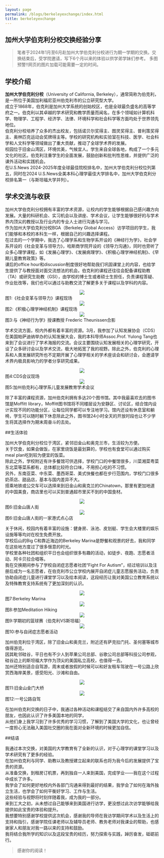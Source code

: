 ```yaml
---
layout: page
permalink: /blogs/berkeleyexchange/index.html
title: berkeleyexchange
---
```


## 加州大学伯克利分校交换经验分享

> 笔者于2024年1月至6月赴加州大学伯克利分校进行为期一学期的交换。交换结束后，受学院邀请，写下6个月以来的体验以供学弟学妹们参考。
> 多图预警!!网页的图片加载可能需要一定的时间。

## 学校介绍

**加州大学伯克利分校**（University of California, Berkeley），通常简称为伯克利，是一所位于美国加利福尼亚州伯克利市的公立研究型大学。
<br>
成立于1868年，伯克利是加州大学系统的创始校区，也是全球最负盛名的高等学府之一。伯克利以其卓越的学术研究和教学质量而闻名，在多个领域如计算机科学、物理学、工程学、经济学、法律、环境科学和社会科学等方面均处于世界领先地位。
<br>
伯克利分校培养了众多的杰出校友，包括诺贝尔奖得主、图灵奖得主、普利策奖得主、奥林匹克运动会奖牌得主等。学校的研究机构和实验室在科技、医学、社会科学和人文科学等领域做出了重大贡献，推动了全球学术界的发展。
<br>
校园位于旧金山湾区，环境优美，气候宜人。学生来自全球各地，构成了一个多元文化的社区。伯克利注重学生的全面发展，鼓励创新和批判性思维，并提供广泛的课外活动和实践机会。
<br>
在U.S.News 2024-2025年度全球最佳院校排名中，加州大学伯克利分校位列第五，同时在2024 U.S.News全美本科心理学最佳大学排名中，加州大学伯克利分校排名第一（与斯坦福大学并列）。

## 学术交流与收获

加州大学伯克利分校拥有丰富的学术资源，让校内的学生能够根据自己感兴趣方向发展。大量的科研机会、实习机会以及讲座、学术会议，让学生能够很好的与学术界内顶尖的教授以及行业内的专业人士进行沟通与学习。
<br>
作为加州大学伯克利分校BGA（Berkeley Global Access）访学项目的学生，我们能够和本校的本科生一样，根据自己的兴趣选择课程。
<br>
在过去的一个学期中，我选了心理学系和生物学系开设的《神经行为学》，社会学系开设的《社会变革与领导力》，哈斯商学院开设的《领导力沟通》，同时也旁听了众多心理学课程，如《发展心理学》、《发展病理学》、《积极心理学神经机制》、《早期儿童教育政策》等。
<br>课后的office hour和discussion制度很好地帮助我们巩固课堂上的内容，也给学生提供了与教授面对面交流想法的机会。伯克利的课程还往往会配备课程助教（TA）或研究生助教（GSI），由学校的博士生或者硕士生担任，负责课程答疑、作业批改等，我们也可以通过与助教交流了解更多关于课程以及学科的内容。 

<center>
<img src="/blogs/berkeleyexchange.assets/leadershipandsocialchange.jpg">
</center>
图1:《社会变革与领导力》课程现场
<center>
<img src="/blogs/berkeleyexchange.assets/positivepsychology.jpg">
</center>
图2:《积极心理学神经机制》课程现场
<center>
<img src="/blogs/berkeleyexchange.assets/neuroethology.jpg">
</center>
图3:与《神经行为学》授课教授 Frederic Theunissen合影

学术交流方面，校内外都有着丰富的资源。3月，我参加了认知发展协会（CDS）在美国帕萨迪纳举办的认知发展大会，我的本科导师Assoc.Prof. Yulong Tang也来到了会议进行了学术海报的交流。会议主要围绕认知发展相关的心理学研究，开设了众多研讨会以及学术交流，极大地拓宽了我的视野。除此之外，伯克利的心理系和人类发展研究所也不定期开展了心理学相关的学术座谈会和研讨会，会邀请学术界内极具影响力的学者分享研究成果。 

<center>
<img src="/blogs/berkeleyexchange.assets/CDS.jpg">
</center>
图4:CDS会议现场

<center>
<img src="/blogs/berkeleyexchange.assets/berkeleyconference.jpg">
</center>
图5:加州伯克利心理学系儿童发展教育学术会议

除了丰富的课程资源，加州伯克利拥有多达20个图书馆。其中我最喜欢去的图书馆是Moffitt library，Moffitt图书馆将不同楼层设为安静区、讨论区，结合馆内设计实现不同的功能分区，让每位同学都可以专注地学习。馆内还设有休息室和躺椅，学生可以随时躺下休息除此之外，图书馆24小时全天的开放时段也让不少学生将其选择作为期末周奋斗的去处。

##生活体验

加州大学伯克利分校位于湾区，紧邻旧金山和奥克兰市，生活较为方便。
<br>
关于饮食，如果会做饭，在家里烧饭是最划算的，学校也有食堂可以通过购买meal plan吃到较为便宜的饭菜。
<br>
除此之外，学校附近有许多餐馆可供选择，学校门口的中餐馆很多，川菜湘菜粤菜东北菜等菜系都有，总体都比较符合口味，不用担心吃的不习惯。
<br>
另外，东南亚菜、中东菜、墨西哥菜、美式快餐也都在步行范围内，学校门口很多奶茶店、甜品店，基本与国内差异不大。
<br>
搭乘地铁或公交车可以选择来到旧金山和奥克兰的Chinatown，那里有更加地道的中国美食，商店里也可以买到普通超市里买不到的中国食材。 

<center>
<img src="/blogs/berkeleyexchange.assets/sfchinatown.jpg">
</center>
图6:旧金山唐人街

<center>
<img src="/blogs/berkeleyexchange.assets/sfdimsum.jpg">
</center>
图6:旧金山唐人街的一家港式点心店


关于休闲，校园内有着丰富的设施：健身房、泳池、皮划艇、学生会大楼里的娱乐设施等等均对在校生免费开放。
<br>
学校后山的Big C和靠近海边的Berkeley Marina是野餐和观景的好去，我和同学在这些地方度过了很多惬意的时光。
<br>
学校里各种社团和组织平日也会组织很多有趣的活动，如徒步、夜跑、志愿者活动、阿卡贝拉合唱等。
<br>
我在交换期间参与了学校自闭症志愿者社团“Fight For Autism”，经过培训以及注册后成为一名志愿者，在伯克利市公立学校内展开自闭症儿童志愿服务活动，负责协助自闭症儿童进行课堂学习以及绘本阅读，这段经历让我对美国公立教育系统以及特殊教育支持系统有了更加深刻的认识。

<center>
<img src="/blogs/berkeleyexchange.assets/berkeleymarina.jpg">
</center>
图7:Berkeley Marina

<center>
<img src="/blogs/berkeleyexchange.assets/berkeleyhiking.jpg">
</center>
图8:参加Meditation Hiking

<center>
<img src="/blogs/berkeleyexchange.assets/berkeleybasketballgame.jpg">
</center>
图9:学期初的篮球赛（伯克利VS斯坦福）

<center>
<img src="/blogs/berkeleyexchange.assets/volunteer.jpg">
</center>
图10:参与自闭症志愿者活动

加州伯克利位于湾区，除了旧金山和奥克兰，附近还有萨克拉门托、圣何塞等城市值得游览。
<br>
因其毗邻硅谷，平日也有不少人到苹果公司总部、谷歌公司总部等科技公司参观，硅谷边上的斯坦福大学作为顶尖的美国私立高校，也值得一去。
<br>
加州还特别适合自驾游，周末或者放假的时候可以和好友租车驾驶在一号公路上欣赏西海岸美景，感受阳光、沙滩和自由。

<center>
<img src="/blogs/berkeleyexchange.assets/goldengate.jpg">
</center>
图11:旧金山金门大桥

<center>
<img src="/blogs/berkeleyexchange.assets/highway1.jpg">
</center>
图12:一号公路自驾

在加州伯克利交换的日子中，我通过各种活动和课程结交了来自国内外许多高校的朋友，也因此认识了许多美国本地的同学，
<br>从他们身上我学习到了许多优秀的学习习惯，了解到了美国大学的文化，也让曾经一度担心无法融入美国社交圈的我在面对全新环境的时候更加自信。


##结语

我通过本次交换，对美国的大学教育有了全新的认识，对于心理学的课堂学习以及学术研究有了更多的经验。
<br>
在加州伯克利与同学、助教以及教授建立起来的联系也将为我今后的发展提供了宝贵的资源。
<br>
从准备交换，到租房订机票，再到独自一人来到美国，完成学业——我在这个过程中成长了许多。
<br>
我学会了如何更好地校内外各部门沟通来得到最好的结果，我学会了如何在海外独立生活，也学会了如何平衡好学习、工作与生活。
<br>
这些经验与视野将时刻伴随着我，成为我的一部分。
<br>
来到工大之初，从未想过自己能够来到美国进行访学，更没想过此次访学能够给我提供如此宝贵的体验和提升。
<br>
我想要特别感谢学校提供这次机会，感谢我的导师在我访学期间学术以及生活上的支持和指引，感谢学院任课老师以及辅导员老师、教务老师对我课业的帮助，也感谢家人和朋友对我一路以来的支持和鼓励。
<br>
我将结合我所学的知识以及这段宝贵的经历，努力探索与实践，踔厉奋发，砥砺前行。

> 感谢你的阅读！
